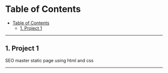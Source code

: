 # Table of Contents
- [Table of Contents](#table-of-contents)
  - [1. Project 1](#1-project-1)

<hr/>

## 1. Project 1

SEO master static page using html and css

[](./Output/1.%20Project1.jpg)

<hr/>
